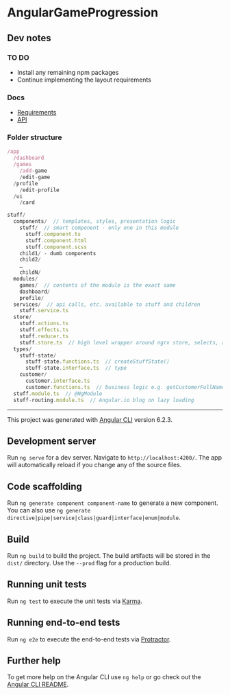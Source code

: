 # AngularGameProgression

## Dev notes

### TO DO

- Install any remaining npm packages
- Continue implementing the layout requirements

### Docs

- [Requirements](https://github.com/rangle/game-progression/blob/master/docs/requirements.md)
- [API](https://github.com/rangle/game-progression/blob/master/docs/api.md)

### Folder structure

```javascript
/app
  /dashboard
  /games
    /add-game
    /edit-game
  /profile
    /edit-profile
  /ui
    /card
```

```javascript
stuff/
  components/  // templates, styles, presentation logic
    stuff/  // smart component - only one in this module
      stuff.component.ts
      stuff.component.html
      stuff.component.scss
    child1/ - dumb components
    child2/
    …
    childN/
  modules/
    games/  // contents of the module is the exact same
    dashboard/
    profile/
  services/  // api calls, etc. available to stuff and children
    stuff.service.ts
  store/
    stuff.actions.ts
    stuff.effects.ts
    stuff.reducer.ts
    stuff.store.ts  // high level wrapper around ngrx store, selects, action dispatches
  types/
    stuff-state/
      stuff-state.functions.ts  // createStuffState()
      stuff-state.interface.ts  // type
    customer/
      customer.interface.ts
      customer.functions.ts  // business logic e.g. getCustomerFullName()
  stuff.module.ts  // @NgModule
  stuff-routing.module.ts  // Angular.io blog on lazy loading
```

---

This project was generated with [Angular CLI](https://github.com/angular/angular-cli) version 6.2.3.

## Development server

Run `ng serve` for a dev server. Navigate to `http://localhost:4200/`. The app will automatically reload if you change any of the source files.

## Code scaffolding

Run `ng generate component component-name` to generate a new component. You can also use `ng generate directive|pipe|service|class|guard|interface|enum|module`.

## Build

Run `ng build` to build the project. The build artifacts will be stored in the `dist/` directory. Use the `--prod` flag for a production build.

## Running unit tests

Run `ng test` to execute the unit tests via [Karma](https://karma-runner.github.io).

## Running end-to-end tests

Run `ng e2e` to execute the end-to-end tests via [Protractor](http://www.protractortest.org/).

## Further help

To get more help on the Angular CLI use `ng help` or go check out the [Angular CLI README](https://github.com/angular/angular-cli/blob/master/README.md).
